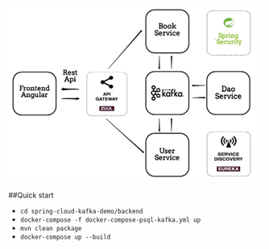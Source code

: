 ![Иллюстрация к проекту](https://github.com/Sov4ik/spring-cloud-kafka-demo/blob/master/images/Drawing.png)

##Quick start

* `cd spring-cloud-kafka-demo/backend`
* `docker-compose -f docker-compose-psql-kafka.yml up`
* `mvn clean package`
* `docker-compose up --build`
